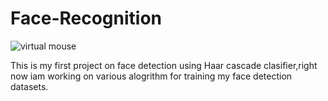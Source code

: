 # Face-Recognition

![virtual mouse](https://github.com/xyfer17/Face-recognition)


This is my first project on face detection using Haar cascade clasifier,right now iam working on various alogrithm for training my face detection datasets.
